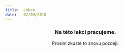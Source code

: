 ```yaml
---
title:  Lekce
date:   02/09/2018
---
```


### <center>Na této lekci pracujeme.</center>
<center>Prosim zkuste to znovu pozdeji.</center>